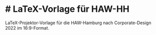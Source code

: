 # # LaTeX-Vorlage für HAW-HH
LaTeX-Projektor-Vorlage für die HAW-Hamburg nach Corporate-Design 2022 im 16:9-Format.
